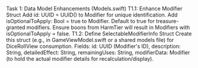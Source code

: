 Task 1: Data Model Enhancements (Models.swift)
T1.1: Enhance Modifier Struct
Add id: UUID = UUID() to Modifier for unique identification.
Add isOptionalToApply: Bool = true to Modifier.
Default to true for treasure-granted modifiers.
Ensure boons from HarmTier will result in Modifiers with isOptionalToApply = false.
T1.2: Define SelectableModifierInfo Struct
Create this struct (e.g., in GameViewModel.swift or a shared models file) for DiceRollView consumption.
Fields: id: UUID (Modifier's ID), description: String, detailedEffect: String, remainingUses: String, modifierData: Modifier (to hold the actual modifier details for recalculation/display).
